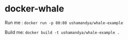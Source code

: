 # docker-whale

Run me : `docker run -p 80:80 ushamandya/whale-example`

Build me: `docker build -t ushamandya/whale-example .`
